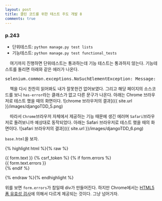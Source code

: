 ```yaml
---
layout: post
title: 클린 코드를 위한 테스트 주도 개발 8
comments: true
---
```

### **p.243**
* 단위테스트: `python manage.py test lists`
* 기능테스트: `python manage.py test functional_tests`

&nbsp;&nbsp;&nbsp; 여기까지 진행하면 단위테스트는 통과하는데 기능 테스트는 통과하지 않는다. 기능테스트를 돌리면 아래와 같은 에러가 나온다.
<pre>selenium.common.exceptions.NoSuchElementException: Message: no such element: Unable to locate element: {"method":"css selector","selector":".has-error"}</pre>

&nbsp;&nbsp;&nbsp; 책을 다시 찬찬히 읽어봐도 내가 잘못한건 없어보였다. 그리고 해당 페이지의 소스코드를 보니 `has-error`라는 클래스가 없고 다른 문구가 나온다. 아래는 Chrome 브라우저로 테스트 했을 때의 화면이다.
![chrome 브라우저의 결과]({{ site.url }}/images/djangoTDD_5.png)     

&nbsp;&nbsp;&nbsp; 따라서 `Chrome`브라우저 자체에서 제공하는 기능 때문에 생긴 에러며 `Safari`브라우저로 돌려보니까 예상대로 동작되었다. 아래는 Safari 브라우저로 테스트 했을 때의 화면이다.
![safari 브라우저의 결과]({{ site.url }}/images/djangoTDD_6.png)   

`base.html`을 보자.

{% highlight html %}{% raw %}
  <form method="POST" action={% block form_action %}{% endblock %}>
      {{ form.text }}
      {% csrf_token %}
      {% if form.errors %}
          <div class="form-group has-error">
              <div class="help-block">{{ form.text.errors }}</div>
          </div>
      {% endif %}
  </form>
{% endraw %}{% endhighlight %}

위를 보면 `form.errors`가 참일때 div가 만들어진다. 하지만 Chrome에서는 [HTML5 폼 유효성 검사](https://melomano.wordpress.com/2013/11/28/html5-%ED%8F%BC-%EC%9C%A0%ED%9A%A8%EC%84%B1-%EA%B2%80%EC%82%AC/)에 의해서 다르게 제공되는 것이다. 그냥 넘어가자.
